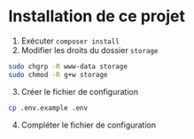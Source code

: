 # Installation de ce projet

1. Exécuter `composer install`
2. Modifier les droits du dossier `storage`
```bash
sudo chgrp -R www-data storage
sudo chmod -R g+w storage
```
3. Créer le fichier de configuration
```bash
cp .env.example .env
```
4. Compléter le fichier de configuration
